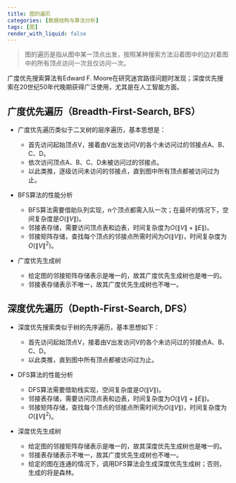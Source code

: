 ```yaml
---
title: 图的遍历
categories: [数据结构与算法分析]
tags: [图]
render_with_liquid: false
---
```



> 图的遍历是指从图中某一顶点出发，按照某种搜索方法沿着图中的边对着图中的所有顶点访问一次且仅访问一次。

  广度优先搜索算法有Edward F. Moore在研究迷宫路径问题时发现；深度优先搜索在20世纪50年代晚期获得广泛使用，尤其是在人工智能方面。

## 广度优先遍历（Breadth-First-Search, BFS）
* 广度优先遍历类似于二叉树的层序遍历，基本思想是：
  - 首先访问起始顶点V，接着由V出发访问V的各个未访问过的邻接点A、B、C、D。
  - 依次访问顶点A、B、C、D未被访问过的邻接点。
  - 以此类推，逐级访问未访问的邻接点，直到图中所有顶点都被访问过为止。

* BFS算法的性能分析
  - BFS算法需要借助队列实现，n个顶点都需入队一次；在最坏的情况下，空间复杂度是$O\left ( \left \| V\right \|\right )$。
  - 邻接表存储，需要访问顶点表和边表，时间复杂度为$O\left ( \left \| V\right \| +  \left \| E\right \|\right )$。
  - 邻接矩阵存储，查找每个顶点的邻接点所需时间为$O\left ( \left \| V\right \|\right )$，时间复杂度为$O\left ( \left \| V\right \|^{2}\right )$。

* 广度优先生成树
  - 给定图的邻接矩阵存储表示是唯一的，故其广度优先生成树也是唯一的。
  - 邻接表存储表示不唯一，故其广度优先生成树也不唯一。
  
## 深度优先遍历（Depth-First-Search, DFS）
* 深度优先搜索类似于树的先序遍历，基本思想如下：
  - 首先访问起始顶点V，接着由V出发访问V的各个未访问过的邻接点A、B、C、D。
  - 以此类推，直到图中所有顶点都被访问过为止。
  
* DFS算法的性能分析
  - DFS算法需要借助栈实现，空间复杂度是$O\left ( \left \| V\right \|\right )$。
  - 邻接表存储，需要访问顶点表和边表，时间复杂度为$O\left ( \left \| V\right \| +  \left \| E\right \|\right )$。
  - 邻接矩阵存储，查找每个顶点的邻接点所需时间为$O\left ( \left \| V\right \|\right )$，时间复杂度为$O\left ( \left \| V\right \|^{2}\right )$。

* 深度优先生成树
  - 给定图的邻接矩阵存储表示是唯一的，故其深度优先生成树也是唯一的。
  - 邻接表存储表示不唯一，故其广度优先生成树也不唯一。
  - 给定的图在连通的情况下，调用DFS算法会生成深度优先生成树；否则，生成的将是森林。


